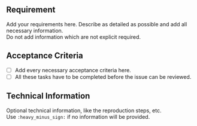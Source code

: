 ## Requirement
Add your requirements here. Describe as detailed as possible and add all necessary information.    
Do not add information which are not explicit required.

## Acceptance Criteria
- [ ] Add every necessary acceptance criteria here.
- [ ] All these tasks have to be completed before the issue can be reviewed.

## Technical Information
Optional technical information, like the reproduction steps, etc.  
Use `:heavy_minus_sign:` if no information will be provided.

